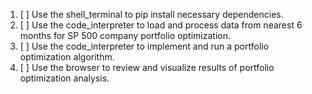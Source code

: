 1. [ ] Use the shell_terminal to pip install necessary dependencies.
2. [ ] Use the code_interpreter to load and process data from nearest 6 months for SP 500 company portfolio optimization.
3. [ ] Use the code_interpreter to implement and run a portfolio optimization algorithm.
4. [ ] Use the browser to review and visualize results of portfolio optimization analysis.